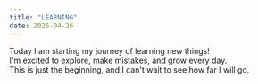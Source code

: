 ```yaml
---
title: "LEARNING"
date: 2025-04-26
---
```


Today I am starting my journey of learning new things!  
I'm excited to explore, make mistakes, and grow every day.  
This is just the beginning, and I can't wait to see how far I will go.
